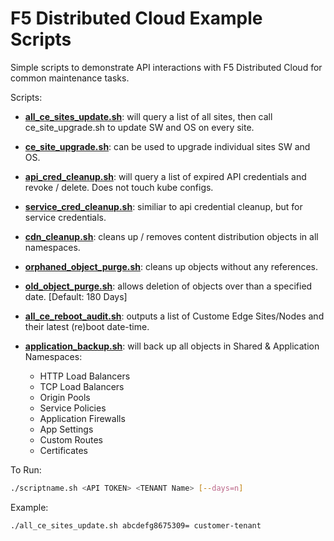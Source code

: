 # F5 Distributed Cloud Example Scripts

Simple scripts to demonstrate API interactions with F5 Distributed Cloud for common maintenance tasks.

Scripts:

- **[all_ce_sites_update.sh](./all_ce_sites_update.sh)**: will query a list of all sites, then call ce_site_upgrade.sh to update SW and OS on every site.

- **[ce_site_upgrade.sh](./ce_site_update.sh)**: can be used to upgrade individual sites SW and OS.

- **[api_cred_cleanup.sh](./api_cred_cleanup.sh)**: will query a list of expired API credentials and revoke / delete.  Does not touch kube configs.

- **[service_cred_cleanup.sh](./service_cred_cleanup.sh)**: similiar to api credential cleanup, but for service credentials.

- **[cdn_cleanup.sh](./cdn_cleanup.sh)**: cleans up / removes content distribution objects in all namespaces.

- **[orphaned_object_purge.sh](./orphaned_object_purge.sh)**: cleans up objects without any references.

- **[old_object_purge.sh](./old_object_purge.sh)**: allows deletion of objects over than a specified date. [Default: 180 Days]

- **[all_ce_reboot_audit.sh](./all_ce_reboot_audit.sh)**: outputs a list of Custome Edge Sites/Nodes and their latest (re)boot date-time.

- **[application_backup.sh](./application_backup.sh)**: will back up all objects in Shared & Application Namespaces:

  - HTTP Load Balancers
  - TCP Load Balancers
  - Origin Pools
  - Service Policies
  - Application Firewalls
  - App Settings
  - Custom Routes
  - Certificates

To Run:

```bash
./scriptname.sh <API TOKEN> <TENANT Name> [--days=n]
```

Example:

```bash
./all_ce_sites_update.sh abcdefg8675309= customer-tenant
```
